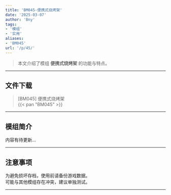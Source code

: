 ```yaml
---
title: 'BM045-便携式烧烤架'
date: '2025-03-07'
author: 'Bny'
tags:
- '模组'
- '实用'
aliases:
- 'BM045'
url: '/p/45/'
---
```


> 本文介绍了模组 **便携式烧烤架** 的功能与特点。

---

## 文件下载

> [BM045] 便携式烧烤架  
{{< pan "BM045" >}}  

---

## 模组简介

>  
内容有待更新...  

---

## 注意事项

>  
为避免损坏存档，使用前请备份游戏数据。  
可能与其他模组存在冲突，建议单独测试。  

---

